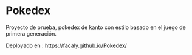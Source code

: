# Pokedex

Proyecto de prueba, pokedex de kanto con estilo basado en el juego de primera generación.

Deployado en : https://facaly.github.io/Pokedex/
